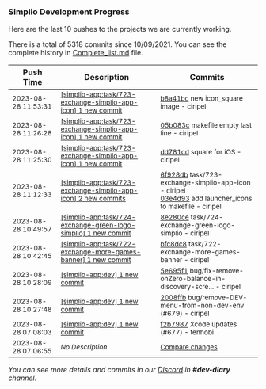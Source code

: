 
### Simplio Development Progress

Here are the last 10 pushes to the projects we are currently working.

There is a total of 5318 commits since 10/09/2021. You can see the complete history in
 [Complete_list.md](Complete_list.md) file.

| Push Time | Description | Commits |
| --- | --- | --- |
| <sub>2023-08-28 11:53:31</sub> | <sub>[[simplio-app:task/723-exchange-simplio-app-icon] 1 new commit](https://github.com/SimplioOfficial/simplio-app/commit/b8a41bc4e130c779d1bfab707ab5a3874db79e68)</sub> | <sub>[b8a41bc](https://github.com/SimplioOfficial/simplio-app/commit/b8a41bc4e130c779d1bfab707ab5a3874db79e68) new icon_square image - ciripel</sub> |
| <sub>2023-08-28 11:26:28</sub> | <sub>[[simplio-app:task/723-exchange-simplio-app-icon] 1 new commit](https://github.com/SimplioOfficial/simplio-app/commit/05b083cc511b2b15cf9e370b04f400b271614675)</sub> | <sub>[05b083c](https://github.com/SimplioOfficial/simplio-app/commit/05b083cc511b2b15cf9e370b04f400b271614675) makefile empty last line - ciripel</sub> |
| <sub>2023-08-28 11:25:30</sub> | <sub>[[simplio-app:task/723-exchange-simplio-app-icon] 1 new commit](https://github.com/SimplioOfficial/simplio-app/commit/dd781cde583ea6033b043bb47247738a7cb86c2e)</sub> | <sub>[dd781cd](https://github.com/SimplioOfficial/simplio-app/commit/dd781cde583ea6033b043bb47247738a7cb86c2e) square for iOS - ciripel</sub> |
| <sub>2023-08-28 11:12:33</sub> | <sub>[[simplio-app:task/723-exchange-simplio-app-icon] 2 new commits](https://github.com/SimplioOfficial/simplio-app/compare/6f928dbf8fdf^...03e4d935e155)</sub> | <sub>[6f928db](https://github.com/SimplioOfficial/simplio-app/commit/6f928dbf8fdf433b86895c778d86be04b257a3d3) task/723-exchange-simplio-app-icon - ciripel<br>[03e4d93](https://github.com/SimplioOfficial/simplio-app/commit/03e4d935e155cfaf98131bdc5fe913daa9ca06f5) add launcher_icons to makefile - ciripel</sub> |
| <sub>2023-08-28 10:49:57</sub> | <sub>[[simplio-app:task/724-exchange-green-logo-simplio] 1 new commit](https://github.com/SimplioOfficial/simplio-app/commit/8e280ceaca3d725bf7f8bf1619273dfad0939a39)</sub> | <sub>[8e280ce](https://github.com/SimplioOfficial/simplio-app/commit/8e280ceaca3d725bf7f8bf1619273dfad0939a39) task/724-exchange-green-logo-simplio - ciripel</sub> |
| <sub>2023-08-28 10:42:45</sub> | <sub>[[simplio-app:task/722-exchange-more-games-banner] 1 new commit](https://github.com/SimplioOfficial/simplio-app/commit/bfc8dc8f3d03aa6546fabb994805f651e9e1541b)</sub> | <sub>[bfc8dc8](https://github.com/SimplioOfficial/simplio-app/commit/bfc8dc8f3d03aa6546fabb994805f651e9e1541b) task/722-exchange-more-games-banner - ciripel</sub> |
| <sub>2023-08-28 10:28:09</sub> | <sub>[[simplio-app:dev] 1 new commit](https://github.com/SimplioOfficial/simplio-app/commit/5e695f1d9dff801c5dab92958e2ceb52a1d6e7b5)</sub> | <sub>[5e695f1](https://github.com/SimplioOfficial/simplio-app/commit/5e695f1d9dff801c5dab92958e2ceb52a1d6e7b5) bug/fix-remove-onZero-balance-in-discovery-scre... - ciripel</sub> |
| <sub>2023-08-28 10:27:48</sub> | <sub>[[simplio-app:dev] 1 new commit](https://github.com/SimplioOfficial/simplio-app/commit/2008ffb3fb502b975f31a1b355ab8d527485e3b8)</sub> | <sub>[2008ffb](https://github.com/SimplioOfficial/simplio-app/commit/2008ffb3fb502b975f31a1b355ab8d527485e3b8) bug/remove-DEV-menu-from-non-dev-env (#679) - ciripel</sub> |
| <sub>2023-08-28 07:08:03</sub> | <sub>[[simplio-app:dev] 1 new commit](https://github.com/SimplioOfficial/simplio-app/commit/f2b79878a7cd1c71ce1de0577614364790c2f297)</sub> | <sub>[f2b7987](https://github.com/SimplioOfficial/simplio-app/commit/f2b79878a7cd1c71ce1de0577614364790c2f297) Xcode updates (#677) - tenhobi</sub> |
| <sub>2023-08-28 07:06:55</sub> | <sub>_No Description_</sub> | <sub>[Compare changes](https://github.com/SimplioOfficial/simplio-app/compare/79d9eb748a24...276b3289b146)</sub> |

_You can see more details and commits in our [Discord](https://discord.gg/aKhjuwZmdP) in **#dev-diary** channel._
